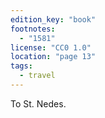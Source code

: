 ```yaml
---
edition_key: "book"
footnotes:
  - "1581"
license: "CC0 1.0"
location: "page 13"
tags:
  - travel
---
```

To St. Nedes.
